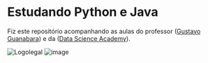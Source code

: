# Estudando Python e Java
 
Fiz este repositório acompanhando as aulas do professor ([Gustavo Guanabara](https://www.cursoemvideo.com/curso/python-3-mundo-1/)) e da ([Data Science Academy](https://www.datascienceacademy.com.br/course/python-fundamentos)).




![Logolegal](https://user-images.githubusercontent.com/89429373/171949921-ad2b3adf-d18e-46d7-b8c5-e17d9cace1e6.PNG) ![image](https://user-images.githubusercontent.com/89429373/189196700-c54e8c6c-c849-4f3b-b850-7574769081ca.png)

